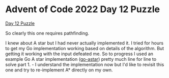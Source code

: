 # Advent of Code 2022 Day 12 Puzzle

[Day 12 Puzzle](https://adventofcode.com/2022/day/12)

So clearly this one requires pathfinding.

I knew about A star but I had never actually implemented it. I tried for hours to get my Go implementation working based on details of the algorithm. But getting it working with the input defeated me. So to progress I used an example Go A star implementation ([go-astar](https://github.com/beefsack/go-astar)) pretty much line for line to solve part 1. - I understand the implementation now but I'd like to revisit this one and try to re-implement A* directly on my own.
